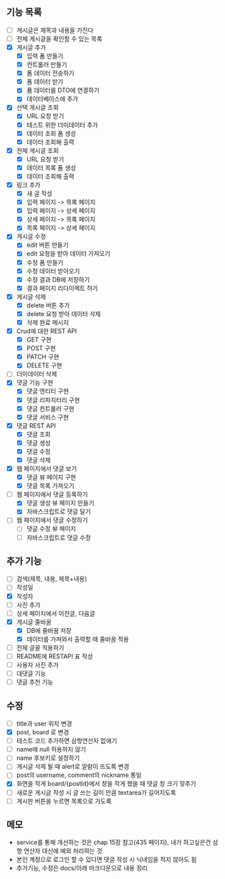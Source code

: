 ## 기능 목록
- [ ] 게시글은 제목과 내용을 가진다
- [ ] 전체 게시글을 확인할 수 있는 목록
- [x] 게시글 추가
  - [x] 입력 폼 만들기
  - [x] 컨트롤러 만들기
  - [x] 폼 데이터 전송하기
  - [x] 폼 데이터 받기
  - [x] 폼 데이터를 DTO에 연결하기
  - [x] 데이터베이스에 추가
- [x] 선택 게시글 조회
  - [x] URL 요청 받기
  - [x] 테스트 위한 더미데이터 추가
  - [x] 데이터 조회 폼 생성
  - [x] 데이터 조회해 출력
- [x] 전체 게시글 조회
  - [x] URL 요청 받기
  - [x] 데이터 목록 폼 생성
  - [x] 데이터 조회해 출력
- [x] 링크 추가
  - [x] 새 글 작성 
  - [X] 입력 페이지 -> 목록 페이지
  - [x] 입력 페이지 -> 상세 페이지
  - [x] 상세 페이지 -> 목록 페이지
  - [x] 목록 페이지 -> 상세 페이지
- [x] 게시글 수정
  - [x] edit 버튼 만들기
  - [x] edit 요청을 받아 데이터 가져오기
  - [x] 수정 폼 만들기
  - [x] 수정 데이터 받아오기
  - [x] 수정 결과 DB에 저장하기
  - [x] 결과 페이지 리다이렉트 하기
- [x] 게시글 삭제
  - [x] delete 버튼 추가
  - [x] delete 요청 받아 데이터 삭제
  - [x] 삭제 완료 메시지
- [x] Crud에 대한 REST API
  - [x] GET 구현
  - [x] POST 구현
  - [x] PATCH 구현
  - [x] DELETE 구현
- [ ] 더미데이터 삭제
- [x] 댓글 기능 구현
  - [x] 댓글 엔티티 구현
  - [x] 댓글 리파지터리 구현
  - [x] 댓글 컨트롤러 구현
  - [x] 댓글 서비스 구현
- [x] 댓글 REST API 
  - [x] 댓글 조회 
  - [x] 댓글 생성
  - [x] 댓글 수정
  - [x] 댓글 삭제
- [x] 웹 페이지에서 댓글 보기
  - [x] 댓글 뷰 페이지 구현
  - [x] 댓글 목록 가져오기
- [ ] 웹 페이지에서 댓글 등록하기
  - [x] 댓글 생성 뷰 페이지 만들기
  - [x] 자바스크립트로 댓글 달기
- [ ] 웹 페이지에서 댓글 수정하기
  - [ ] 댓글 수정 뷰 페이지
  - [ ] 자바스크립트로 댓글 수정

## 추가 기능
- [ ] 검색(제목, 내용, 제목+내용)
- [ ] 작성일
- [x] 작성자
- [ ] 사진 추가
- [ ] 상세 페이지에서 이전글, 다음글
- [x] 게시글 줄바꿈
  - [x] DB에 줄바꿈 저장
  - [x] 데이터를 가져와서 출력할 때 줄바꿈 적용
- [ ] 전체 글꼴 적용하기
- [ ] README에 RESTAPI 표 작성
- [ ] 사용자 사진 추가
- [ ] 대댓글 기능
- [ ] 댓글 추천 기능

## 수정
- [ ] title과 user 위치 변경
- [x] post, board 로 변경
- [ ] 테스트 코드 추가하면 삼항연산자 없애기
- [ ] name에 null 허용하지 않기
- [ ] name 후보키로 설정하기
- [ ] 게시글 삭제 될 때 alert로 알람이 뜨도록 변경
- [ ] post의 username, comment의 nickname 통일
- [x] 화면을 작게 board/{postId}에서 창을 작게 했을 때 댓글 창 크기 맞추기
- [ ] 새로운 게시글 작성 시 글 쓰는 길이 만큼 textarea가 길어지도록
- [ ] 게시판 버튼을 누르면 목록으로 가도록

## 메모
- service를 통해 개선하는 것은 chap 15장 참고(435 페이지), 내가 하고싶은건 삼항 연산자 대신에 예외 처리하는 것
- 본인 계정으로 로그인 할 수 있다면 댓글 작성 시 닉네임을 적지 않아도 됨
- 추가기능, 수정은 docs/아래 마크다운으로 내용 정리